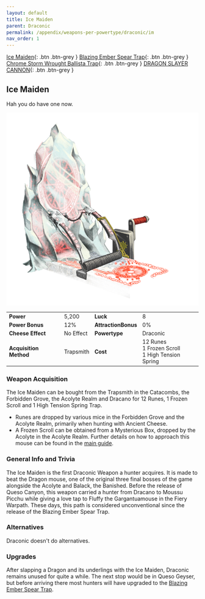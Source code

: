 ```yaml
---
layout: default
title: Ice Maiden
parent: Draconic
permalink: /appendix/weapons-per-powertype/draconic/im
nav_order: 1
---
```

<span class="fs-1">[Ice Maiden](/appendix/weapons-per-powertype/draconic/im){: .btn .btn-grey } </span><span class="fs-1"> [Blazing Ember Spear Trap](/appendix/weapons-per-powertype/draconic/best){: .btn .btn-grey } </span><span class="fs-1"> [Chrome Storm Wrought Ballista Trap](/appendix/weapons-per-powertype/draconic/cswb){: .btn .btn-grey } </span><span class="fs-1"> [DRAGON SLAYER CANNON](/appendix/weapons-per-powertype/draconic/dsc){: .btn .btn-grey } </span>

## Ice Maiden
Hah you do have one now.

<img src="/assets/images/im.png" alt="frozen slat of dragonpain" width="600">

|||||
|---|---|---|---|
| __Power__ 	| 5,200 	| __Luck__ 	| 8 	|
| __Power Bonus__ 	| 12% 	|__AttractionBonus__ 	| 0% 	|
| __Cheese Effect__ 	| No Effect 	| __Powertype__ 	| Draconic 	|
| __Acquisition Method__ 	| Trapsmith 	| __Cost__ 	| 12 Runes <br> 1 Frozen Scroll <br> 1 High Tension Spring 	|

### Weapon Acquisition
The Ice Maiden can be bought from the Trapsmith in the Catacombs, the Forbidden Grove, the Acolyte Realm and Dracano for 12 Runes, 1 Frozen Scroll and 1 High Tension Spring Trap.
- Runes are dropped by various mice in the Forbidden Grove and the Acolyte Realm, primarily when hunting with Ancient Cheese.
- A Frozen Scroll can be obtained from a Mysterious Box, dropped by the Acolyte in the Acolyte Realm. Further details on how to approach this mouse can be found in the [main guide](/legendary-to-knight/hero).

### General Info and Trivia
The Ice Maiden is the first Draconic Weapon a hunter acquires. It is made to beat the Dragon mouse, one of the original three final bosses of the game alongside the Acolyte and Balack, the Banished.
Before the release of Queso Canyon, this weapon carried a hunter from Dracano to Moussu Picchu while giving a love tap to Fluffy the Gargantuamouse in the Fiery Warpath. These days, this path is considered unconventional since the release of the Blazing Ember Spear Trap.

### Alternatives
Draconic doesn't do alternatives.

### Upgrades
After slapping a Dragon and its underlings with the Ice Maiden, Draconic remains unused for quite a while. The next stop would be in Queso Geyser, but before arriving there most hunters will have upgraded to the [Blazing Ember Spear Trap](/appendix/weapons-per-powertype/draconic/best).
